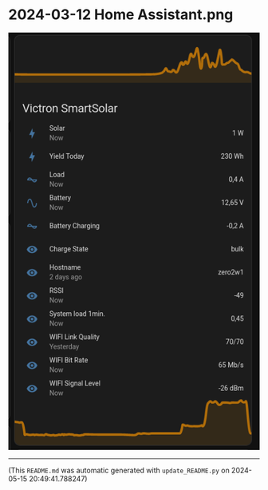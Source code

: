 
# 2024-03-12 Home Assistant.png

![2024-03-12 Home Assistant.png](https://raw.githubusercontent.com/jedie/jedie.github.io/master/screenshots/victron-ble2mqtt/2024-03-12%20Home%20Assistant.png "2024-03-12 Home Assistant.png")

----
(This `README.md` was automatic generated with `update_README.py` on 2024-05-15 20:49:41.788247)
